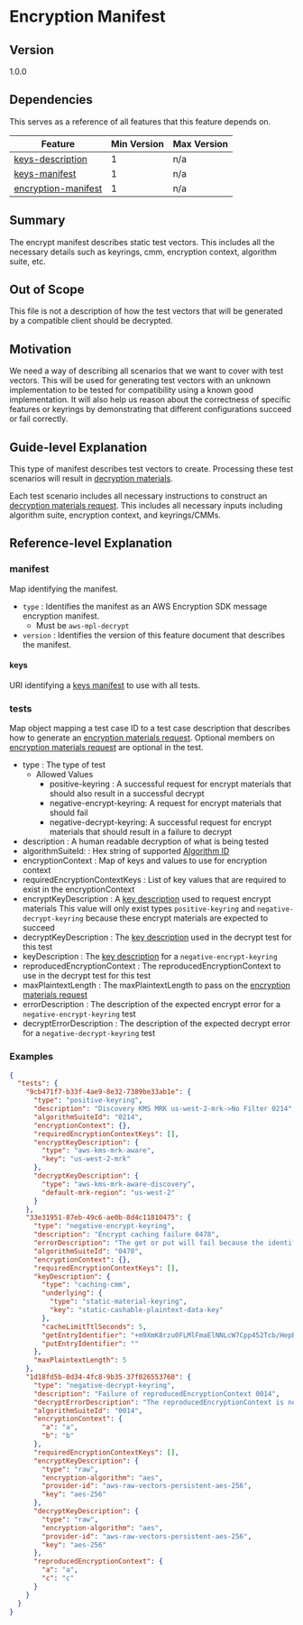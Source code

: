 [//]: # "Copyright Amazon.com Inc. or its affiliates. All Rights Reserved."
[//]: # "SPDX-License-Identifier: CC-BY-SA-4.0"

# Encryption Manifest

## Version

1.0.0

## Dependencies

This serves as a reference of all features that this feature depends on.

| Feature                                         | Min Version | Max Version |
| ----------------------------------------------- | ----------- | ----------- |
| [keys-description](./key-description.md)        | 1           | n/a         |
| [keys-manifest](./keys-manifest.md)             | 1           | n/a         |
| [encryption-manifest](./encryption-manifest.md) | 1           | n/a         |

## Summary

The encrypt manifest describes static test vectors.
This includes all the necessary details such as keyrings, cmm, encryption context, algorithm suite, etc.

## Out of Scope

This file is not a description of how the test vectors that will be generated by a compatible client should be decrypted.

## Motivation

We need a way of describing all scenarios that we want to cover with test vectors.
This will be used for generating test vectors with an unknown implementation
to be tested for compatibility using a known good implementation.
It will also help us reason about the correctness of specific features or keyrings
by demonstrating that different configurations succeed or fail correctly.

## Guide-level Explanation

This type of manifest describes test vectors to create.
Processing these test scenarios will result in [decryption materials](../structures.md#decryption-materials).

Each test scenario includes all necessary instructions to construct
an [decryption materials request](../cmm-interface.md#decrypt-materials-request).
This includes all necessary inputs including algorithm suite, encryption context, and keyrings/CMMs.

## Reference-level Explanation

### manifest

Map identifying the manifest.

- `type` : Identifies the manifest as an AWS Encryption SDK message encryption manifest.
  - Must be `aws-mpl-decrypt`
- `version` : Identifies the version of this feature document that describes the manifest.

#### keys

URI identifying a [keys manifest](./keys-manifest.md) to use with all tests.

### tests

Map object mapping a test case ID to a test case description
that describes how to generate an [encryption materials request](../cmm-interface.md#encryption-materials-request).
Optional members on [encryption materials request](../cmm-interface.md#encryption-materials-request)
are optional in the test.

- type : The type of test
  - Allowed Values
    - positive-keyring : A successful request for encrypt materials that should also result in a successful decrypt
    - negative-encrypt-keyring: A request for encrypt materials that should fail
    - negative-decrypt-keyring: A successful request for encrypt materials that should result in a failure to decrypt
- description : A human readable decryption of what is being tested
- algorithmSuiteId: : Hex string of supported [Algorithm ID](../algorithm-suites.md#algorithm-suite-id)
- encryptionContext : Map of keys and values to use for encryption context
- requiredEncryptionContextKeys : List of key values that are required to exist in the encryptionContext
- encryptKeyDescription : A [key description](./key-description.md) used to request encrypt materials
  This value will only exist types `positive-keyring` and `negative-decrypt-keyring` because these encrypt materials are expected to succeed
- decryptKeyDescription : The [key description](./key-description.md) used in the decrypt test for this test
- keyDescription : The [key description](./key-description.md) for a `negative-encrypt-keyring`
- reproducedEncryptionContext : The reproducedEncryptionContext to use in the decrypt test for this test
- maxPlaintextLength : The maxPlaintextLength to pass on the [encryption materials request](../cmm-interface.md#encryption-materials-request)
- errorDescription : The description of the expected encrypt error for a `negative-encrypt-keyring` test
- decryptErrorDescription : The description of the expected decrypt error for a `negative-decrypt-keyring` test

### Examples

```json
{
  "tests": {
    "9cb471f7-b33f-4ae9-8e32-7389be33ab1e": {
      "type": "positive-keyring",
      "description": "Discovery KMS MRK us-west-2-mrk->No Filter 0214",
      "algorithmSuiteId": "0214",
      "encryptionContext": {},
      "requiredEncryptionContextKeys": [],
      "encryptKeyDescription": {
        "type": "aws-kms-mrk-aware",
        "key": "us-west-2-mrk"
      },
      "decryptKeyDescription": {
        "type": "aws-kms-mrk-aware-discovery",
        "default-mrk-region": "us-west-2"
      }
    },
    "33e31951-87eb-49c6-ae0b-8d4c11810475": {
      "type": "negative-encrypt-keyring",
      "description": "Encrypt caching failure 0478",
      "errorDescription": "The get or put will fail because the identifier is wrong.",
      "algorithmSuiteId": "0478",
      "encryptionContext": {},
      "requiredEncryptionContextKeys": [],
      "keyDescription": {
        "type": "caching-cmm",
        "underlying": {
          "type": "static-material-keyring",
          "key": "static-cashable-plaintext-data-key"
        },
        "cacheLimitTtlSeconds": 5,
        "getEntryIdentifier": "+m9XmK8rzu0FLMlFmaElNNLcW7Cpp452Tcb/HepBGBbMR2DEfQBRroQbS6jq1acjpjx5hQ9GRKphCCy/ltmHFw==",
        "putEntryIdentifier": ""
      },
      "maxPlaintextLength": 5
    },
    "1d18fd5b-0d34-4fc8-9b35-37f026553760": {
      "type": "negative-decrypt-keyring",
      "description": "Failure of reproducedEncryptionContext 0014",
      "decryptErrorDescription": "The reproducedEncryptionContext is never correct",
      "algorithmSuiteId": "0014",
      "encryptionContext": {
        "a": "a",
        "b": "b"
      },
      "requiredEncryptionContextKeys": [],
      "encryptKeyDescription": {
        "type": "raw",
        "encryption-algorithm": "aes",
        "provider-id": "aws-raw-vectors-persistent-aes-256",
        "key": "aes-256"
      },
      "decryptKeyDescription": {
        "type": "raw",
        "encryption-algorithm": "aes",
        "provider-id": "aws-raw-vectors-persistent-aes-256",
        "key": "aes-256"
      },
      "reproducedEncryptionContext": {
        "a": "a",
        "c": "c"
      }
    }
  }
}
```
